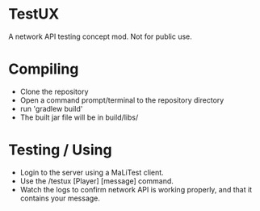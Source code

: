 TestUX
==============
A network API testing concept mod.
Not for public use.

Compiling
=========
* Clone the repository
* Open a command prompt/terminal to the repository directory
* run 'gradlew build'
* The built jar file will be in build/libs/

Testing / Using
================
* Login to the server using a MaLiTest client.
* Use the /testux [Player] [message] command.
* Watch the logs to confirm network API is working properly, and that it contains your message.
